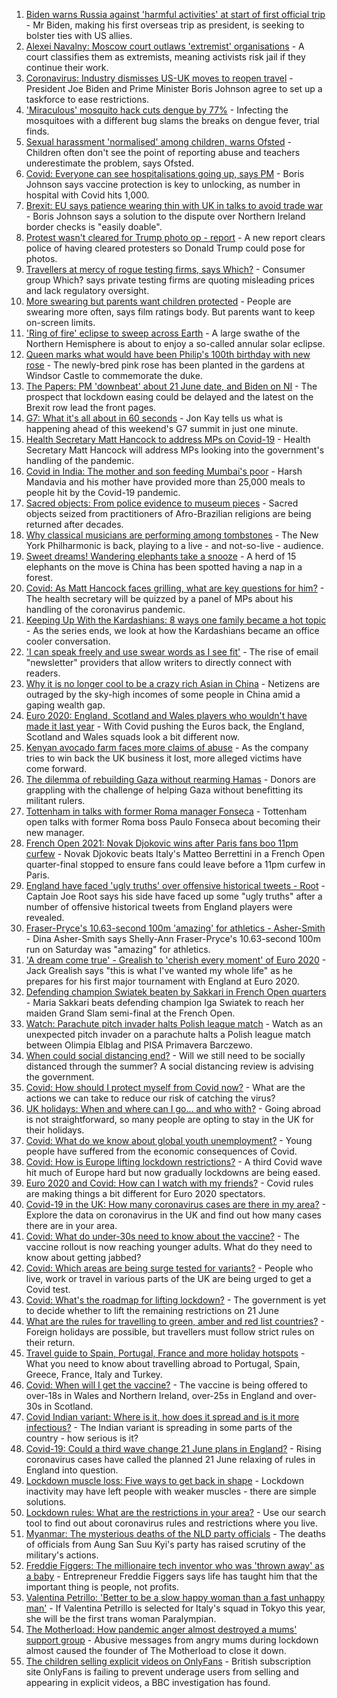 1. [Biden warns Russia against 'harmful activities' at start of first official trip](https://www.bbc.co.uk/news/world-us-canada-57422348) - Mr Biden, making his first overseas trip as president, is seeking to bolster ties with US allies.
2. [Alexei Navalny: Moscow court outlaws 'extremist' organisations](https://www.bbc.co.uk/news/world-europe-57422346) - A court classifies them as extremists, meaning activists risk jail if they continue their work.
3. [Coronavirus: Industry dismisses US-UK moves to reopen travel](https://www.bbc.co.uk/news/business-57390246) - President Joe Biden and Prime Minister Boris Johnson agree to set up a taskforce to ease restrictions.
4. ['Miraculous' mosquito hack cuts dengue by 77%](https://www.bbc.co.uk/news/health-57417219) - Infecting the mosquitoes with a different bug slams the breaks on dengue fever, trial finds.
5. [Sexual harassment 'normalised' among children, warns Ofsted](https://www.bbc.co.uk/news/education-57411363) - Children often don't see the point of reporting abuse and teachers underestimate the problem, says Ofsted.
6. [Covid: Everyone can see hospitalisations going up, says PM](https://www.bbc.co.uk/news/health-57417802) - Boris Johnson says vaccine protection is key to unlocking, as number in hospital with Covid hits 1,000.
7. [Brexit: EU says patience wearing thin with UK in talks to avoid trade war](https://www.bbc.co.uk/news/uk-politics-57403258) - Boris Johnson says a solution to the dispute over Northern Ireland border checks is "easily doable".
8. [Protest wasn't cleared for Trump photo op - report](https://www.bbc.co.uk/news/world-us-canada-57418753) - A new report clears police of having cleared protesters so Donald Trump could pose for photos.
9. [Travellers at mercy of rogue testing firms, says Which?](https://www.bbc.co.uk/news/business-57415972) - Consumer group Which? says private testing firms are quoting misleading prices and lack regulatory oversight.
10. [More swearing but parents want children protected](https://www.bbc.co.uk/news/education-57419263) - People are swearing more often, says film ratings body. But parents want to keep on-screen limits.
11. ['Ring of fire' eclipse to sweep across Earth](https://www.bbc.co.uk/news/science-environment-57420056) - A large swathe of the Northern Hemisphere is about to enjoy a so-called annular solar eclipse.
12. [Queen marks what would have been Philip's 100th birthday with new rose](https://www.bbc.co.uk/news/uk-57422065) - The newly-bred pink rose has been planted in the gardens at Windsor Castle to commemorate the duke.
13. [The Papers: PM 'downbeat' about 21 June date, and Biden on NI](https://www.bbc.co.uk/news/blogs-the-papers-57422046) - The prospect that lockdown easing could be delayed and the latest on the Brexit row lead the front pages.
14. [G7: What it's all about in 60 seconds](https://www.bbc.co.uk/news/uk-57406029) - Jon Kay tells us what is happening ahead of this weekend's G7 summit in just one minute.
15. [Health Secretary Matt Hancock to address MPs on Covid-19](https://www.bbc.co.uk/news/uk-politics-57406031) - Health Secretary Matt Hancock will address MPs looking into the government's handling of the pandemic.
16. [Covid in India: The mother and son feeding Mumbai's poor](https://www.bbc.co.uk/news/world-asia-india-57418671) - Harsh Mandavia and his mother have provided more than 25,000 meals to people hit by the Covid-19 pandemic.
17. [Sacred objects: From police evidence to museum pieces](https://www.bbc.co.uk/news/world-latin-america-57306362) - Sacred objects seized from practitioners of Afro-Brazilian religions are being returned after decades.
18. [Why classical musicians are performing among tombstones](https://www.bbc.co.uk/news/world-us-canada-57422026) - The New York Philharmonic is back, playing to a live - and not-so-live - audience.
19. [Sweet dreams! Wandering elephants take a snooze](https://www.bbc.co.uk/news/world-57416368) - A herd of 15 elephants on the move is China has been spotted having a nap in a forest.
20. [Covid: As Matt Hancock faces grilling, what are key questions for him?](https://www.bbc.co.uk/news/uk-politics-57284470) - The health secretary will be quizzed by a panel of MPs about his handling of the coronavirus pandemic.
21. [Keeping Up With the Kardashians: 8 ways one family became a hot topic](https://www.bbc.co.uk/news/entertainment-arts-57343862) - As the series ends, we look at how the Kardashians became an office cooler conversation.
22. ['I can speak freely and use swear words as I see fit'](https://www.bbc.co.uk/news/business-57382955) - The rise of email "newsletter" providers that allow writers to directly connect with readers.
23. [Why it is no longer cool to be a crazy rich Asian in China](https://www.bbc.co.uk/news/world-asia-china-57380367) - Netizens are outraged by the sky-high incomes of some people in China amid a gaping wealth gap.
24. [Euro 2020: England, Scotland and Wales players who wouldn't have made it last year](https://www.bbc.co.uk/news/newsbeat-57259395) - With Covid pushing the Euros back, the England, Scotland and Wales squads look a bit different now.
25. [Kenyan avocado farm faces more claims of abuse](https://www.bbc.co.uk/news/world-africa-57413354) - As the company tries to win back the UK business it lost, more alleged victims have come forward.
26. [The dilemma of rebuilding Gaza without rearming Hamas](https://www.bbc.co.uk/news/world-middle-east-57396819) - Donors are grappling with the challenge of helping Gaza without benefitting its militant rulers.
27. [Tottenham in talks with former Roma manager Fonseca](https://www.bbc.co.uk/sport/football/57421876) - Tottenham open talks with former Roma boss Paulo Fonseca about becoming their new manager.
28. [French Open 2021: Novak Djokovic wins after Paris fans boo 11pm curfew](https://www.bbc.co.uk/sport/tennis/57422106) - Novak Djokovic beats Italy's Matteo Berrettini in a French Open quarter-final stopped to ensure fans could leave before a 11pm curfew in Paris.
29. [England have faced 'ugly truths' over offensive historical tweets - Root](https://www.bbc.co.uk/sport/cricket/57415232) - Captain Joe Root says his side have faced up some "ugly truths" after a number of offensive historical tweets from England players were revealed.
30. [Fraser-Pryce's 10.63-second 100m 'amazing' for athletics - Asher-Smith](https://www.bbc.co.uk/sport/athletics/57420366) - Dina Asher-Smith says Shelly-Ann Fraser-Pryce's 10.63-second 100m run on Saturday was "amazing" for athletics.
31. ['A dream come true' - Grealish to 'cherish every moment' of Euro 2020](https://www.bbc.co.uk/sport/football/57419554) - Jack Grealish says "this is what I've wanted my whole life" as he prepares for his first major tournament with England at Euro 2020.
32. [Defending champion Swiatek beaten by Sakkari in French Open quarters](https://www.bbc.co.uk/sport/tennis/57413380) - Maria Sakkari beats defending champion Iga Swiatek to reach her maiden Grand Slam semi-final at the French Open.
33. [Watch: Parachute pitch invader halts Polish league match](https://www.bbc.co.uk/sport/av/football/57412486) - Watch as an unexpected pitch invader on a parachute halts a Polish league match between Olimpia Elblag and PISA Primavera Barczewo.
34. [When could social distancing end?](https://www.bbc.co.uk/news/uk-51506729) - Will we still need to be socially distanced through the summer? A social distancing review is advising the government.
35. [Covid: How should I protect myself from Covid now?](https://www.bbc.co.uk/news/health-57087517) - What are the actions we can take to reduce our risk of catching the virus?
36. [UK holidays: When and where can I go... and who with?](https://www.bbc.co.uk/news/explainers-52646738) - Going abroad is not straightforward, so many people are opting to stay in the UK for their holidays.
37. [Covid: What do we know about global youth unemployment?](https://www.bbc.co.uk/news/57406236) - Young people have suffered from the economic consequences of Covid.
38. [Covid: How is Europe lifting lockdown restrictions?](https://www.bbc.co.uk/news/explainers-53640249) - A third Covid wave hit much of Europe hard but now gradually lockdowns are being eased.
39. [Euro 2020 and Covid: How can I watch with my friends?](https://www.bbc.co.uk/news/uk-57386719) - Covid rules are making things a bit different for Euro 2020 spectators.
40. [Covid-19 in the UK: How many coronavirus cases are there in my area?](https://www.bbc.co.uk/news/uk-51768274) - Explore the data on coronavirus in the UK and find out how many cases there are in your area.
41. [Covid: What do under-30s need to know about the vaccine?](https://www.bbc.co.uk/news/health-57273875) - The vaccine rollout is now reaching younger adults. What do they need to know about getting jabbed?
42. [Covid: Which areas are being surge tested for variants?](https://www.bbc.co.uk/news/explainers-54872039) - People who live, work or travel in various parts of the UK are being urged to get a Covid test.
43. [Covid: What's the roadmap for lifting lockdown?](https://www.bbc.co.uk/news/explainers-52530518) - The government is yet to decide whether to lift the remaining restrictions on 21 June
44. [What are the rules for travelling to green, amber and red list countries?](https://www.bbc.co.uk/news/explainers-52544307) - Foreign holidays are possible, but travellers must follow strict rules on their return.
45. [Travel guide to Spain, Portugal, France and more holiday hotspots](https://www.bbc.co.uk/news/explainers-56997931) - What you need to know about travelling abroad to Portugal, Spain, Greece, France, Italy and Turkey.
46. [Covid: When will I get the vaccine?](https://www.bbc.co.uk/news/health-55045639) - The vaccine is being offered to over-18s in Wales and Northern Ireland, over-25s in England and over-30s in Scotland.
47. [Covid Indian variant: Where is it, how does it spread and is it more infectious?](https://www.bbc.co.uk/news/health-57157496) - The Indian variant is spreading in some parts of the country - how serious is it?
48. [Covid-19: Could a third wave change 21 June plans in England?](https://www.bbc.co.uk/news/health-57328469) - Rising coronavirus cases have called the planned 21 June relaxing of rules in England into question.
49. [Lockdown muscle loss: Five ways to get back in shape](https://www.bbc.co.uk/news/uk-56887390) - Lockdown inactivity may have left people with weaker muscles - there are simple solutions.
50. [Lockdown rules: What are the restrictions in your area?](https://www.bbc.co.uk/news/uk-54373904) - Use our search tool to find out about coronavirus rules and restrictions where you live.
51. [Myanmar: The mysterious deaths of the NLD party officials](https://www.bbc.co.uk/news/world-asia-57380237) - The deaths of officials from Aung San Suu Kyi's party has raised scrutiny of the military's actions.
52. [Freddie Figgers: The millionaire tech inventor who was 'thrown away' as a baby](https://www.bbc.co.uk/news/stories-57081087) - Entrepreneur Freddie Figgers says life has taught him that the important thing is people, not profits.
53. [Valentina Petrillo: 'Better to be a slow happy woman than a fast unhappy man'](https://www.bbc.co.uk/news/stories-57338207) - If Valentina Petrillo is selected for Italy's squad in Tokyo this year, she will be the first trans woman Paralympian.
54. [The Motherload: How pandemic anger almost destroyed a mums' support group](https://www.bbc.co.uk/news/stories-57285368) - Abusive messages from angry mums during lockdown almost caused the founder of The Motherload to close it down.
55. [The children selling explicit videos on OnlyFans](https://www.bbc.co.uk/news/uk-57255983) - British subscription site OnlyFans is failing to prevent underage users from selling and appearing in explicit videos, a BBC investigation has found.
